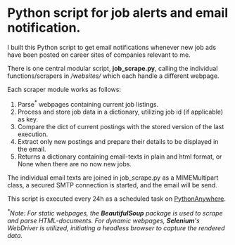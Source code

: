 # Python script for job alerts and email notification.

I built this Python script to get email notifications whenever new job ads have been posted on career sites of companies relevant to me.

There is one central modular script, <b>job_scrape.py</b>, calling the individual functions/scrapers in <i>/websites/</i> which each handle a different webpage.

Each scraper module works as follows:
1. Parse<sup>*</sup> webpages containing current job listings.
2. Process and store job data in a dictionary, utilizing job id (if applicable) as key.
3. Compare the dict of current postings with the stored version of the last execution.
4. Extract only new postings and prepare their details to be displayed in the email.
5. Returns a dictionary containing email-texts in plain and html format, or None when there are no now new jobs.

The individual email texts are joined in job_scrape.py as a MIMEMultipart class, a secured SMTP connection is started, and the email will be send.

This script is executed every 24h as a scheduled task on <a href="https://www.pythonanywhere.com/">PythonAnywhere</a>.

<i><sup>*</sup>Note:
For static webpages, the <b>BeautifulSoup</b> package is used to scrape and parse HTML-documents.
For dynamic webpages, <b>Selenium</b>'s WebDriver is utilized, initiating a headless browser to capture the rendered data.</i>